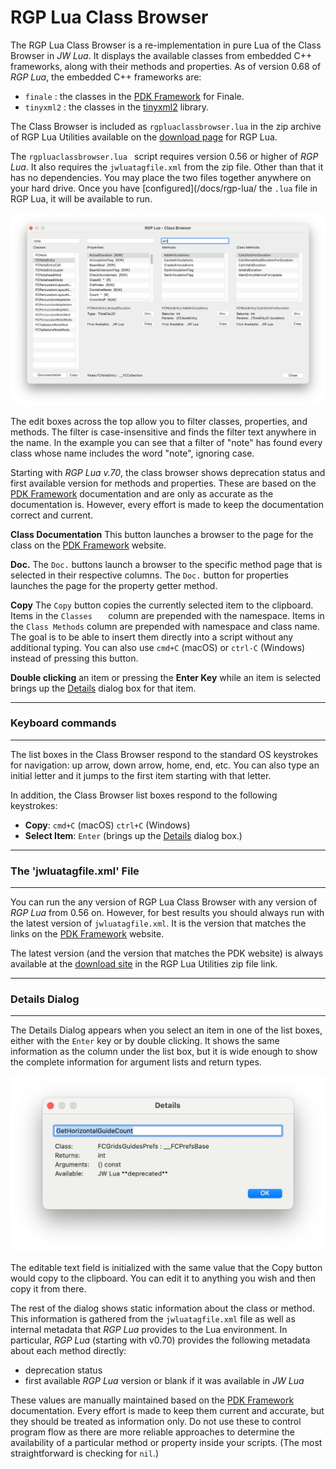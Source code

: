 RGP Lua Class Browser
=====================

The RGP Lua Class Browser is a re-implementation in pure Lua of the Class Browser in _JW Lua_. It displays the available classes from embedded C++ frameworks, along with their methods and properties. As of version 0.68 of _RGP Lua_, the embedded C++ frameworks are:

- `finale` : the classes in the [PDK Framework](https://pdk.finalelua.com/) for Finale.
- `tinyxml2` : the classes in the [tinyxml2](/docs/rgp-lua/tinyxml2) library.

The Class Browser is included as `rgpluaclassbrowser.lua` in the zip archive of RGP Lua Utilities available on the [download page](https://robertgpatterson.com/-fininfo/-rgplua/rgplua.html) for RGP Lua.

The `rgpluaclassbrowser.lua ` script requires version 0.56 or higher of _RGP Lua_. It also requires the `jwluatagfile.xml` from the zip file. Other than that it has no dependencies. You may place the two files together anywhere on your hard drive. Once you have [configured](/docs/rgp-lua/ the `.lua` file in RGP Lua, it will be available to run.

![RGP Lua Class Browser](assets/rgpluaclassbrowser.jpg "RGP Lua Class Browser")

The edit boxes across the top allow you to filter classes, properties, and methods. The filter is case-insensitive and finds the filter text anywhere in the name. In the example you can see that a filter of "note" has found every class whose name includes the word "note", ignoring case.

Starting with _RGP Lua v.70_, the class browser shows deprecation status and first available version for methods and properties. These are based on the [PDK Framework](https://pdk.finalelua.com) documentation and are only as accurate as the documentation is. However, every effort is made to keep the documentation correct and current.

**Class Documentation** This button launches a browser to the page for the class on the [PDK Framework](https://pdk.finalelua.com/) website.

**Doc.** The `Doc.` buttons launch a browser to the specific method page that is selected in their respective columns. The `Doc.` button for properties launches the page for the property getter method.

**Copy** The `Copy` button copies the currently selected item to the clipboard. Items in the `Classes	` column are prepended with the namespace. Items in the `Class Methods` column are prepended with namespace and class name. The goal is to be able to insert them directly into a script without any additional typing. You can also use `cmd+C` (macOS) or `ctrl-C` (Windows) instead of pressing this button.

**Double clicking** an item or pressing the **Enter Key** while an item is selected brings up the [Details](#details-dialog) dialog box for that item.


---

### Keyboard commands

---

The list boxes in the Class Browser respond to the standard OS keystrokes for navigation: up arrow, down arrow, home, end, etc. You can also type an initial letter and it jumps to the first item starting with that letter.

In addition, the Class Browser list boxes respond to the following keystrokes:

- **Copy**:  `cmd+C` (macOS) `ctrl+C` (Windows)
- **Select Item**: `Enter` (brings up the [Details](#details-dialog) dialog box.)


---

### The 'jwluatagfile.xml' File

---

You can run the any version of RGP Lua Class Browser with any version of _RGP Lua_ from 0.56 on. However, for best results you should always run with the latest version of `jwluatagfile.xml`. It is the version that matches the links on the [PDK Framework](https://pdk.finalelua.com/) website.

The latest version (and the version that matches the PDK website) is always available at the [download site](https://robertgpatterson.com/-fininfo/-rgplua/rgplua.html) in the RGP Lua Utilities zip file link.


---

### Details Dialog

---

The Details Dialog appears when you select an item in one of the list boxes, either with the `Enter` key or by double clicking. It shows the same information as the column under the list box, but it is wide enough to show the complete information for argument lists and return types.


![Item Details](assets/rgpluaclassbrowser_details.jpg "Item Details")

The editable text field is initialized with the same value that the Copy button would copy to the clipboard. You can edit it to anything you wish and then copy it from there.

The rest of the dialog shows static information about the class or method. This information is gathered from the `jwluatagfile.xml` file as well as internal metadata that _RGP Lua_ provides to the Lua environment. In particular, _RGP Lua_ (starting with v0.70) provides the following metadata about each method directly:

- deprecation status
- first available _RGP Lua_ version or blank if it was available in _JW Lua_

These values are manually maintained based on the [PDK Framework](https://pdk.finalelua.com/) documentation. Every effort is made to keep them current and accurate, but they should be treated as information only. Do not use these to control program flow as there are more reliable approaches to determine the availability of a particular method or property inside your scripts. (The most straightforward is checking for `nil`.)
